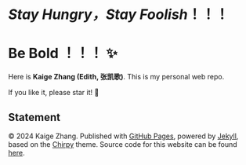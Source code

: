 # *Stay Hungry，Stay Foolish*！！！

# Be Bold ！！！ ✨

Here is **Kaige Zhang (Edith, 张凯歌)**. This is my personal web repo. 

If you like it, please star it! 🥰

## Statement

© 2024 Kaige Zhang. Published with [GitHub Pages](https://pages.github.com/), powered by [Jekyll](https://jekyllrb.com/), based on the [Chirpy](https://github.com/cotes2020/jekyll-theme-chirpy/) theme. Source code for this website can be found [here](https://github.com/Aaricis/aaricis.github.io).
